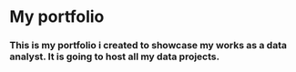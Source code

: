 # My portfolio

### This is my portfolio i created to showcase my works as a data analyst. It is going to host all my data projects.